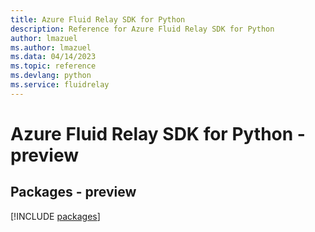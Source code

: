```yaml
---
title: Azure Fluid Relay SDK for Python
description: Reference for Azure Fluid Relay SDK for Python
author: lmazuel
ms.author: lmazuel
ms.data: 04/14/2023
ms.topic: reference
ms.devlang: python
ms.service: fluidrelay
---
```

# Azure Fluid Relay SDK for Python - preview
## Packages - preview
[!INCLUDE [packages](fluid-relay-index.md)]